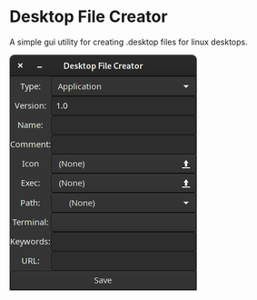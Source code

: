 # Desktop File Creator

A simple gui utility for creating .desktop files for linux desktops.

![Desktop File Creator](/images/screenshot.png)

